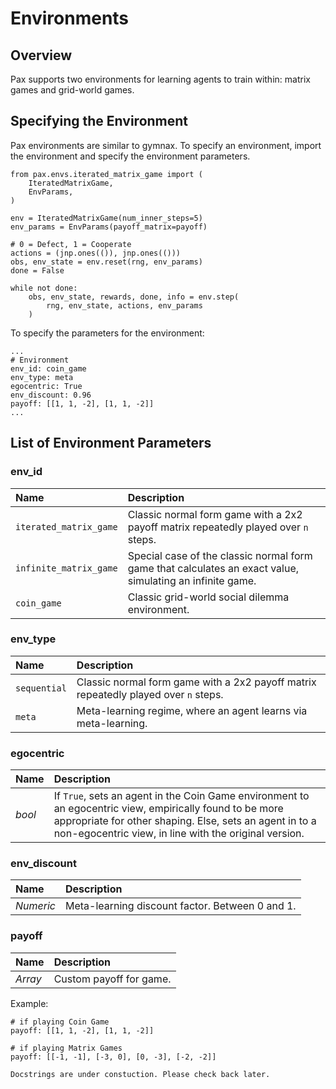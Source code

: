 # Environments

## Overview 
Pax supports two environments for learning agents to train within: matrix games and grid-world games. 

## Specifying the Environment

Pax environments are similar to gymnax. To specify an environment, import the environment and specify the environment parameters. 

```
from pax.envs.iterated_matrix_game import (
    IteratedMatrixGame,
    EnvParams,
)

env = IteratedMatrixGame(num_inner_steps=5)
env_params = EnvParams(payoff_matrix=payoff)

# 0 = Defect, 1 = Cooperate
actions = (jnp.ones(()), jnp.ones(()))
obs, env_state = env.reset(rng, env_params)
done = False

while not done:
    obs, env_state, rewards, done, info = env.step(
        rng, env_state, actions, env_params
    )
```

To specify the parameters for the environment: 

```
...
# Environment  
env_id: coin_game
env_type: meta
egocentric: True
env_discount: 0.96
payoff: [[1, 1, -2], [1, 1, -2]]
...
```

## List of Environment Parameters

### env_id 
|       Name | Description   | 
| :----------- | :----------- |
|`iterated_matrix_game`| Classic normal form game with a 2x2 payoff matrix repeatedly played over `n` steps. |                       
|`infinite_matrix_game` | Special case of the classic normal form game that calculates an exact value, simulating an infinite game. 
|`coin_game`    | Classic grid-world social dilemma environment.          |               

### env_type

|       Name | Description   | 
| :----------- | :----------- |
|`sequential`| Classic normal form game with a 2x2 payoff matrix repeatedly played over `n` steps. |                       
|`meta`| Meta-learning regime, where an agent learns via meta-learning.     |

### egocentric 
|       Name | Description   | 
| :----------- | :----------- |
|*bool*| If `True`, sets an agent in the Coin Game environment to an egocentric view, empirically found to be more appropriate for other shaping. Else, sets an agent in  to a non-egocentric view, in line with the original version. |

### env_discount 
|       Name | Description   | 
| :----------- | :----------- |
|*Numeric*| Meta-learning discount factor. Between 0 and 1. |     

### payoff 
|       Name | Description   | 
| :----------- | :----------- |
|*Array*| Custom payoff for game. |                       

Example: 

```
# if playing Coin Game 
payoff: [[1, 1, -2], [1, 1, -2]]
```

```
# if playing Matrix Games
payoff: [[-1, -1], [-3, 0], [0, -3], [-2, -2]]
```

```{note}
Docstrings are under constuction. Please check back later. 
```





